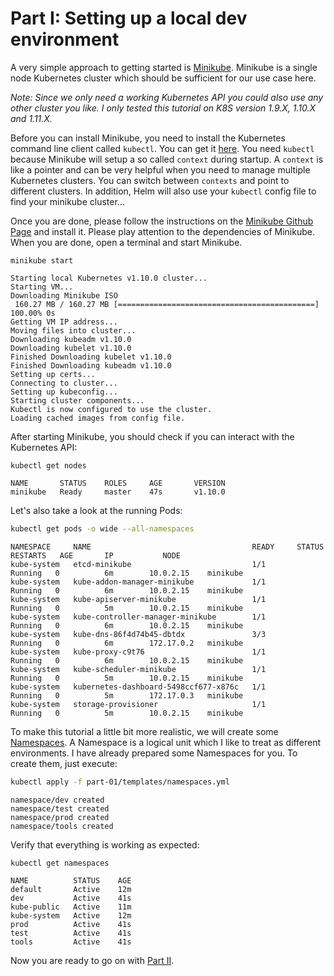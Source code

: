# Part I: Setting up a local dev environment

A very simple approach to getting started is [Minikube](https://github.com/kubernetes/minikube).
Minikube is a single node Kubernetes cluster which should be sufficient for our
use case here.

_Note: Since we only need a working Kubernetes API you could also use any other
cluster you like. I only tested this tutorial on K8S version 1.9.X, 1.10.X and 
1.11.X._

Before you can install Minikube, you need to install the Kubernetes command line
client called `kubectl`. You can get it [here](https://kubernetes.io/docs/tasks/tools/install-kubectl/).
You need `kubectl` because Minikube will setup a so called `context` during startup.
A `context` is like a pointer and can be very helpful when you need to manage
multiple Kubernetes clusters. You can switch between `contexts` and point to
different clusters. In addition, Helm will also use your `kubectl` config file to
find your minikube cluster...

Once you are done, please follow the instructions on the
[Minikube Github Page](https://github.com/kubernetes/minikube) and install 
it. Please play attention to the dependencies of Minikube. When you are done,
open a terminal and start Minikube.

```
minikube start
```

```
Starting local Kubernetes v1.10.0 cluster...
Starting VM...
Downloading Minikube ISO
 160.27 MB / 160.27 MB [============================================] 100.00% 0s
Getting VM IP address...
Moving files into cluster...
Downloading kubeadm v1.10.0
Downloading kubelet v1.10.0
Finished Downloading kubelet v1.10.0
Finished Downloading kubeadm v1.10.0
Setting up certs...
Connecting to cluster...
Setting up kubeconfig...
Starting cluster components...
Kubectl is now configured to use the cluster.
Loading cached images from config file.
```

After starting Minikube, you should check if you can interact with the Kubernetes API:

```
kubectl get nodes
```

```
NAME       STATUS    ROLES     AGE       VERSION
minikube   Ready     master    47s       v1.10.0
```

Let's also take a look at the running Pods:

```bash
kubectl get pods -o wide --all-namespaces
```

```
NAMESPACE     NAME                                    READY     STATUS    RESTARTS   AGE       IP           NODE
kube-system   etcd-minikube                           1/1       Running   0          6m        10.0.2.15    minikube
kube-system   kube-addon-manager-minikube             1/1       Running   0          6m        10.0.2.15    minikube
kube-system   kube-apiserver-minikube                 1/1       Running   0          5m        10.0.2.15    minikube
kube-system   kube-controller-manager-minikube        1/1       Running   0          6m        10.0.2.15    minikube
kube-system   kube-dns-86f4d74b45-dbtdx               3/3       Running   0          6m        172.17.0.2   minikube
kube-system   kube-proxy-c9t76                        1/1       Running   0          6m        10.0.2.15    minikube
kube-system   kube-scheduler-minikube                 1/1       Running   0          5m        10.0.2.15    minikube
kube-system   kubernetes-dashboard-5498ccf677-x876c   1/1       Running   0          5m        172.17.0.3   minikube
kube-system   storage-provisioner                     1/1       Running   0          5m        10.0.2.15    minikube
```

To make this tutorial a little bit more realistic, we will create some
[Namespaces](https://kubernetes.io/docs/concepts/overview/working-with-objects/namespaces/).
A Namespace is a logical unit which I like to treat as different environments. I have
already prepared some Namespaces for you. To create them, just execute:

```bash
kubectl apply -f part-01/templates/namespaces.yml
```

```
namespace/dev created
namespace/test created
namespace/prod created
namespace/tools created
```

Verify that everything is working as expected:

```
kubectl get namespaces
```

```
NAME          STATUS    AGE
default       Active    12m
dev           Active    41s
kube-public   Active    11m
kube-system   Active    12m
prod          Active    41s
test          Active    41s
tools         Active    41s
```

Now you are ready to go on with [Part II](../part-02/README.md).
